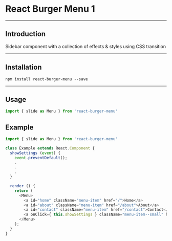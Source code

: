 # React Burger Menu 1

---

## Introduction

Sidebar component with a collection of effects & styles using CSS transition

---

## Installation

`npm install react-burger-menu --save`

---

## Usage

```js
import { slide as Menu } from 'react-burger-menu'
```

## Example

```js
import { slide as Menu } from 'react-burger-menu'

class Example extends React.Component {
  showSettings (event) {
    event.preventDefault();
    .
    .
    .
  }

  render () {
    return (
      <Menu>
        <a id="home" className="menu-item" href="/">Home</a>
        <a id="about" className="menu-item" href="/about">About</a>
        <a id="contact" className="menu-item" href="/contact">Contact</a>
        <a onClick={ this.showSettings } className="menu-item--small" href="">Settings</a>
      </Menu>
    );
  }
}
```